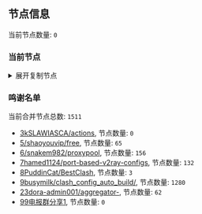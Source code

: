 
## 节点信息
当前节点数量: `0`
### 当前节点
<details>
  <summary>展开复制节点</summary>

    

</details>

### 鸣谢名单
当前合并节点总数: `1511`
- [3kSLAWIASCA/actions](https://github.com/kSLAWIASCA/actions), 节点数量: `0`
- [5/shaoyouvip/free](https://github.com/shaoyouvip/free), 节点数量: `65`
- [6/snakem982/proxypool](https://github.com/snakem982/proxypool), 节点数量: `156`
- [7hamed1124/port-based-v2ray-configs](https://github.com/hamed1124/port-based-v2ray-configs), 节点数量: `132`
- [8PuddinCat/BestClash](https://github.com/PuddinCat/BestClash), 节点数量: `3`
- [9busymilk/clash_config_auto_build/](https://github.com/busymilk/clash_config_auto_build/), 节点数量: `1280`
- [23dora-admin001/aggregator-](https://github.com/dora-admin001/aggregator-), 节点数量: `62`
- [99电报群分享1](https://github.com/cdddbc/getAirport), 节点数量: `0`


